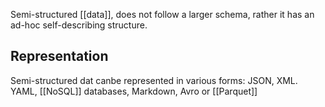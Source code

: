 Semi-structured [[data]],  does not follow a larger schema, rather it has an ad-hoc self-describing structure. 
## Representation

Semi-structured dat canbe represented in various forms: JSON, XML. YAML, [[NoSQL]] databases, Markdown, Avro or [[Parquet]]



 
